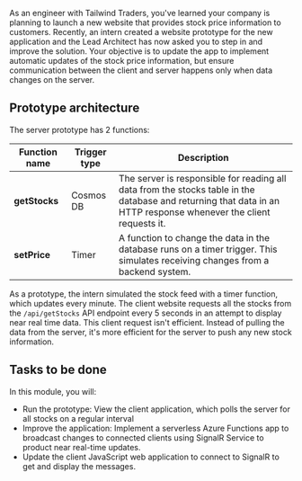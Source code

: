 
As an engineer with Tailwind Traders, you've learned your company is planning to launch a new website that provides stock price information to customers. Recently, an intern created a website prototype for the new application and the Lead Architect has now asked you to step in and improve the solution. Your objective is to update the app to implement automatic updates of the stock price information, but ensure communication between the client and server happens only when data changes on the server.

## Prototype architecture

The server prototype has 2 functions:

|Function name|Trigger type|Description|
|--|--|--|
|**getStocks**|Cosmos DB|The server is responsible for reading all data from the stocks table in the database and returning that data in an HTTP response whenever the client requests it.|
|**setPrice**|Timer|A function to change the data in the database runs on a timer trigger. This simulates receiving changes from a backend system.|

As a prototype, the intern simulated the stock feed with a timer function, which updates every minute. The client website requests all the stocks from the `/api/getStocks` API endpoint every 5 seconds in an attempt to display near real time data. This client request isn't efficient. Instead of pulling the data from the server, it's more efficient for the server to push any new stock information. 

## Tasks to be done

In this module, you will:

- Run the prototype: View the client application, which polls the server for all stocks on a regular interval
- Improve the application: Implement a serverless Azure Functions app to broadcast changes to connected clients using SignalR Service to product near real-time updates.
- Update the client JavaScript web application to connect to SignalR to get and display the messages.
